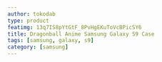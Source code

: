 ```yaml
---
author: tokodab
type: product
featimg: 13q7IS8pYtGtF_8PvHgEKuToVcBPicSY6
title: Dragonball Anime Samsung Galaxy S9 Case
tags: [samsung, galaxy, s9]
category: [samsung]
---
```

